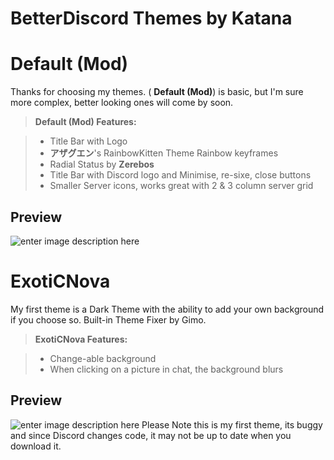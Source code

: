 # BetterDiscord Themes by Katana

Default (Mod)
===================
Thanks for choosing my themes. (<i class="icon-file"></i> **Default (Mod)**) is basic, but I'm sure more complex, better looking ones will come by soon.
> ****Default (Mod)** Features:**

> - Title Bar with Logo
> - **アザグエン**'s RainbowKitten Theme Rainbow keyframes
> - Radial Status by **Zerebos**
> - Title Bar with Discord logo and Minimise, re-sixe, close buttons
> - Smaller Server icons, works great with 2 & 3 column server grid

Preview
-------------
![enter image description here](http://www.exoticmods.us/img/github/BD-Themes/Capture1.PNG)

ExotiCNova
===================
 My first theme is a Dark Theme with the ability to add your own background if you choose so. Built-in Theme Fixer by Gimo.
> ****ExotiCNova** Features:**

> - Change-able background
> - When clicking on a picture in chat, the background blurs

Preview
-------------
![enter image description here](http://www.exoticmods.us/img/github/BD-Themes/Capture2.PNG)
Please Note this is my first theme, its buggy and since Discord changes code, it may not be up to date when you download it.
